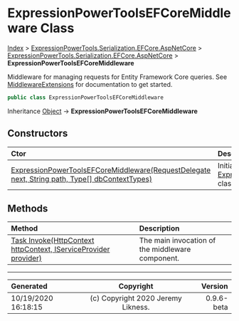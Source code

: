 ﻿# ExpressionPowerToolsEFCoreMiddleware Class

[Index](../index.md) > [ExpressionPowerTools.Serialization.EFCore.AspNetCore](ExpressionPowerTools.Serialization.EFCore.AspNetCore.a.md) > [ExpressionPowerTools.Serialization.EFCore.AspNetCore](ExpressionPowerTools.Serialization.EFCore.AspNetCore.n.md) > **ExpressionPowerToolsEFCoreMiddleware**

Middleware for managing requests for Entity Framework Core queries. See [MiddlewareExtensions](ExpressionPowerTools.Serialization.EFCore.AspNetCore.Extensions.MiddlewareExtensions.cs.md) for documentation to get started.

```csharp
public class ExpressionPowerToolsEFCoreMiddleware
```

Inheritance [Object](https://docs.microsoft.com/dotnet/api/system.object) → **ExpressionPowerToolsEFCoreMiddleware**

## Constructors

| Ctor | Description |
| :-- | :-- |
| [ExpressionPowerToolsEFCoreMiddleware(RequestDelegate next, String path, Type[] dbContextTypes)](ExpressionPowerTools.Serialization.EFCore.AspNetCore.ExpressionPowerToolsEFCoreMiddleware.ctor.md#expressionpowertoolsefcoremiddlewarerequestdelegate-next-string-path-type[]-dbcontexttypes) | Initializes a new instance of the [ExpressionPowerToolsEFCoreMiddleware](ExpressionPowerTools.Serialization.EFCore.AspNetCore.ExpressionPowerToolsEFCoreMiddleware.cs.md) class. |
## Methods

| Method | Description |
| :-- | :-- |
| [Task Invoke(HttpContext httpContext, IServiceProvider provider)](ExpressionPowerTools.Serialization.EFCore.AspNetCore.ExpressionPowerToolsEFCoreMiddleware.Invoke.m.md) | The main invocation of the middleware component. |

---

| Generated | Copyright | Version |
| :-- | :-: | --: |
| 10/19/2020 16:18:15 | (c) Copyright 2020 Jeremy Likness. | 0.9.6-beta |
